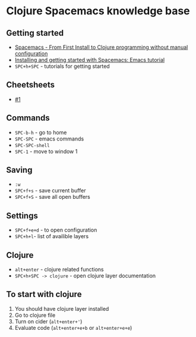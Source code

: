 # Clojure Spacemacs knowledge base

## Getting started
- [Spacemacs - From First Install to Clojure programming without manual configuration](https://www.youtube.com/watch?v=Uuwg-069NYE)
- [Installing and getting started with Spacemacs: Emacs tutorial](https://www.youtube.com/watch?v=hCNOB5jjtmc)
- `SPC+h+SPC` - tutorials for getting started

## Cheetsheets

- [#1](https://gist.github.com/robphoenix/9e4db767ab5c912fb558)

## Commands
- `SPC-b-h` - go to home
- `SPC-SPC` - emacs commands
- `SPC-SPC-shell`
- `SPC-1` - move to window 1

## Saving

- `:w`
- `SPC+f+s` - save current buffer
- `SPC+f+S` - save all open buffers

## Settings

- `SPC+f+e+d` - to open configuration
- `SPC+h+l`- list of availible layers

## Clojure

- `alt+enter` - clojure related functions
- `SPC+h+SPC -> clojure` - open clojure layer documentation

## To start with clojure

1. You should have clojure layer installed
2. Go to clojure file
3. Turn on cider (`alt+enter+'`)
4. Evaluate code (`alt+enter+e+b` or `alt+enter+e+e`)
